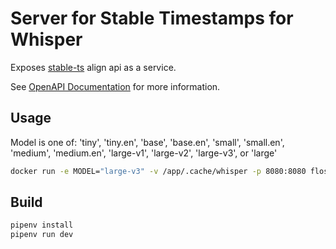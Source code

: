 # Server for Stable Timestamps for Whisper

Exposes [stable-ts](https://github.com/jianfch/stable-ts) align api as a service.

See [OpenAPI Documentation](https://redocly.github.io/redoc/?url=https://raw.githubusercontent.com/flostellbrink/stable-ts-server/main/openapi.json) for more information.

## Usage

Model is one of: 'tiny', 'tiny.en', 'base', 'base.en', 'small', 'small.en', 'medium', 'medium.en', 'large-v1', 'large-v2', 'large-v3', or 'large'

```bash
docker run -e MODEL="large-v3" -v /app/.cache/whisper -p 8080:8080 flostellbrink/stable-ts-server
```

## Build

```bash
pipenv install
pipenv run dev
```
